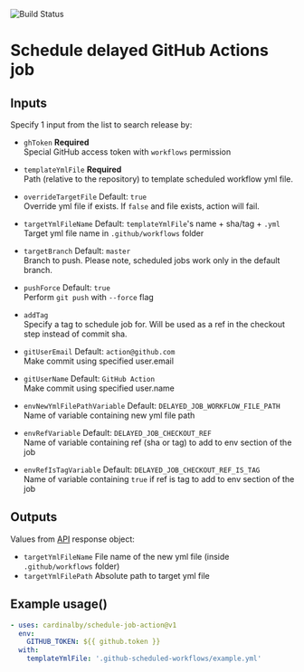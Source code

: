 ![Build Status](https://github.com/cardinalby/schedule-job-action/workflows/build-test/badge.svg)

# Schedule delayed GitHub Actions job 

## Inputs

Specify 1 input from the list to search release by:

* `ghToken` **Required**<br>
Special GitHub access token with `workflows` permission

* `templateYmlFile` **Required**<br>
Path (relative to the repository) to template scheduled workflow yml file.

* `overrideTargetFile` Default: `true`<br>
Override yml file if exists. If `false` and file exists, action will fail.

* `targetYmlFileName` Default: `templateYmlFile`'s name + sha/tag + `.yml`<br>
Target yml file name in `.github/workflows` folder

* `targetBranch` Default: `master`<br>
Branch to push. Please note, scheduled jobs work only in the default branch.

* `pushForce` Default: `true`<br>
Perform `git push` with `--force` flag

* `addTag`<br>
Specify a tag to schedule job for. Will be used as a ref in the checkout step instead of commit sha.

* `gitUserEmail` Default: `action@github.com`<br>
Make commit using specified user.email

* `gitUserName` Default: `GitHub Action`<br>
Make commit using specified user.name

* `envNewYmlFilePathVariable` Default: `DELAYED_JOB_WORKFLOW_FILE_PATH`<br>
Name of variable containing new yml file path

* `envRefVariable` Default: `DELAYED_JOB_CHECKOUT_REF`<br>
Name of variable containing ref (sha or tag) to add to env section of the job

* `envRefIsTagVariable` Default: `DELAYED_JOB_CHECKOUT_REF_IS_TAG`<br>
Name of variable containing `true` if ref is tag to add to env section of the job

## Outputs
Values from [API](https://docs.github.com/en/rest/reference/repos#releases) response object:

* `targetYmlFileName` File name of the new yml file (inside `.github/workflows` folder)
* `targetYmlFilePath` Absolute path to target yml file

## Example usage()
```yaml
- uses: cardinalby/schedule-job-action@v1
  env:
    GITHUB_TOKEN: ${{ github.token }}
  with:
    templateYmlFile: '.github-scheduled-workflows/example.yml'    
```